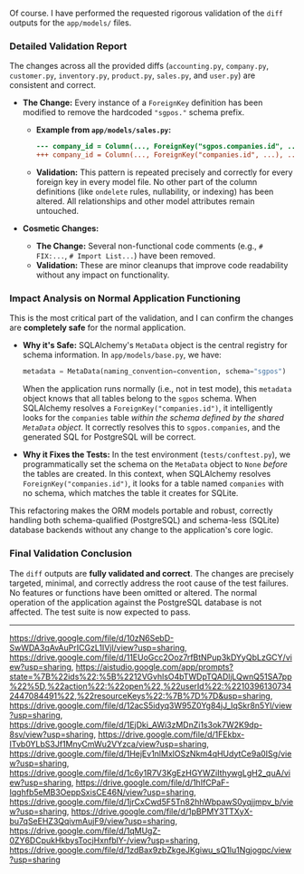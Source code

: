 Of course. I have performed the requested rigorous validation of the `diff` outputs for the `app/models/` files.

### **Detailed Validation Report**

The changes across all the provided diffs (`accounting.py`, `company.py`, `customer.py`, `inventory.py`, `product.py`, `sales.py`, and `user.py`) are consistent and correct.

*   **The Change:** Every instance of a `ForeignKey` definition has been modified to remove the hardcoded `"sgpos."` schema prefix.
    *   **Example from `app/models/sales.py`:**
        ```diff
        --- company_id = Column(..., ForeignKey("sgpos.companies.id", ...), ...)
        +++ company_id = Column(..., ForeignKey("companies.id", ...), ...)
        ```
    *   **Validation:** This pattern is repeated precisely and correctly for every foreign key in every model file. No other part of the column definitions (like `ondelete` rules, nullability, or indexing) has been altered. All relationships and other model attributes remain untouched.

*   **Cosmetic Changes:**
    *   **The Change:** Several non-functional code comments (e.g., `# FIX:...`, `# Import List...`) have been removed.
    *   **Validation:** These are minor cleanups that improve code readability without any impact on functionality.

### **Impact Analysis on Normal Application Functioning**

This is the most critical part of the validation, and I can confirm the changes are **completely safe** for the normal application.

*   **Why it's Safe:** SQLAlchemy's `MetaData` object is the central registry for schema information. In `app/models/base.py`, we have:
    ```python
    metadata = MetaData(naming_convention=convention, schema="sgpos")
    ```
    When the application runs normally (i.e., not in test mode), this `metadata` object knows that all tables belong to the `sgpos` schema. When SQLAlchemy resolves a `ForeignKey("companies.id")`, it intelligently looks for the `companies` table *within the schema defined by the shared `MetaData` object*. It correctly resolves this to `sgpos.companies`, and the generated SQL for PostgreSQL will be correct.

*   **Why it Fixes the Tests:** In the test environment (`tests/conftest.py`), we programmatically set the schema on the `MetaData` object to `None` *before* the tables are created. In this context, when SQLAlchemy resolves `ForeignKey("companies.id")`, it looks for a table named `companies` with no schema, which matches the table it creates for SQLite.

This refactoring makes the ORM models portable and robust, correctly handling both schema-qualified (PostgreSQL) and schema-less (SQLite) database backends without any change to the application's core logic.

### **Final Validation Conclusion**

The `diff` outputs are **fully validated and correct**. The changes are precisely targeted, minimal, and correctly address the root cause of the test failures. No features or functions have been omitted or altered. The normal operation of the application against the PostgreSQL database is not affected. The test suite is now expected to pass.

---
https://drive.google.com/file/d/10zN6SebD-SwWDA3qAvAuPrICGzL1IVjl/view?usp=sharing, https://drive.google.com/file/d/11EUoGcc2Ooz7rfBtNPup3kDYyQbLzGCY/view?usp=sharing, https://aistudio.google.com/app/prompts?state=%7B%22ids%22:%5B%2212VGvhlsO4bTWDpTQADljLQwnQ51SA7pp%22%5D,%22action%22:%22open%22,%22userId%22:%22103961307342447084491%22,%22resourceKeys%22:%7B%7D%7D&usp=sharing, https://drive.google.com/file/d/12acS5idyq3W95Z0Yg84jJ_IqSkr8n5Yl/view?usp=sharing, https://drive.google.com/file/d/1EjDki_AWi3zMDnZi1s3ok7W2K9dp-8sv/view?usp=sharing, https://drive.google.com/file/d/1FEkbx-ITvb0YLbS3Jf1MnyCmWu2VYzca/view?usp=sharing, https://drive.google.com/file/d/1HejEv1nlMxlOSzNkm4qHUdytCe9a0ISg/view?usp=sharing, https://drive.google.com/file/d/1c6y1R7V3KgEzHGYWZiIthywgLgH2_quA/view?usp=sharing, https://drive.google.com/file/d/1hIfCPaF-Iqghfb5eMB3OeppSxisCE46N/view?usp=sharing, https://drive.google.com/file/d/1jrCxCwd5F5Tn82hhWbpawS0yqjjmpv_b/view?usp=sharing, https://drive.google.com/file/d/1pBPMY3TTXyX-bu7qSeEHZ3QqivmAujF9/view?usp=sharing, https://drive.google.com/file/d/1qMUgZ-0ZY6DCpukHkbysTocjHxnfblY-/view?usp=sharing, https://drive.google.com/file/d/1zdBax9zbZkgeJKgiwu_sQ1lu1Ngjogpc/view?usp=sharing

